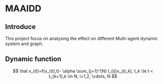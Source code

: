 # MAAIDD

## Introduce
This project focus on analysing the effect on different Multi-agent dynamic system and graph.

## Dynamic function

$$
\hat x_i(t)=f(x_i(t),t)- \alpha \sum_{j=1}^{N}  l_{ij}x_j(t_k), t_k \le t < t_{k+1},k \in N, i=1,2, \cdots, N
$$
